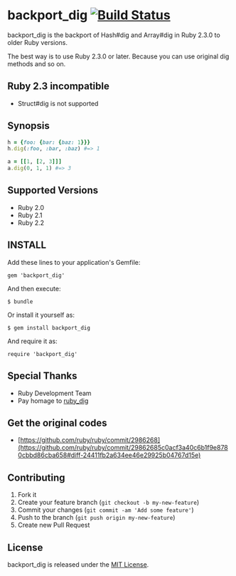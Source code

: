 # backport_dig [![Build Status](https://travis-ci.org/koic/backport_dig.svg)](https://travis-ci.org/koic/backport_dig)

backport_dig is the backport of Hash#dig and Array#dig in Ruby 2.3.0 to older Ruby versions.

The best way is to use Ruby 2.3.0 or later. Because you can use original dig methods and so on.

## Ruby 2.3 incompatible

* Struct#dig is not supported

## Synopsis

```ruby
h = {foo: {bar: {baz: 1}}}
h.dig(:foo, :bar, :baz) #=> 1

a = [[1, [2, 3]]]
a.dig(0, 1, 1) #=> 3
```

## Supported Versions

* Ruby 2.0
* Ruby 2.1
* Ruby 2.2

## INSTALL

Add these lines to your application's Gemfile:

```
gem 'backport_dig'
```

And then execute:

```
$ bundle
```

Or install it yourself as:

```
$ gem install backport_dig
```

And require it as:

```
require 'backport_dig'
```

## Special Thanks

* Ruby Development Team
* Pay homage to [ruby_dig](https://rubygems.org/gems/ruby_dig)

## Get the original codes

* [https://github.com/ruby/ruby/commit/2986268](https://github.com/ruby/ruby/commit/29862685c0acf3a40c6b1f9e8780cbbd86cba658#diff-24411fb2a634ee46e29925b04767d15e)

## Contributing

1. Fork it
2. Create your feature branch (`git checkout -b my-new-feature`)
3. Commit your changes (`git commit -am 'Add some feature'`)
4. Push to the branch (`git push origin my-new-feature`)
5. Create new Pull Request

## License

backport_dig is released under the [MIT License](http://www.opensource.org/licenses/MIT).
